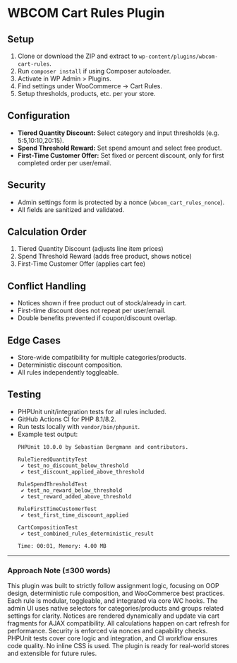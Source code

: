 # WBCOM Cart Rules Plugin

## Setup

1. Clone or download the ZIP and extract to `wp-content/plugins/wbcom-cart-rules`.
2. Run `composer install` if using Composer autoloader.
3. Activate in WP Admin > Plugins.
4. Find settings under WooCommerce → Cart Rules.
5. Setup thresholds, products, etc. per your store.

## Configuration

- **Tiered Quantity Discount:** Select category and input thresholds (e.g. 5:5,10:10,20:15).
- **Spend Threshold Reward:** Set spend amount and select free product.
- **First-Time Customer Offer:** Set fixed or percent discount, only for first completed order per user/email.

## Security

- Admin settings form is protected by a nonce (`wbcom_cart_rules_nonce`).
- All fields are sanitized and validated.

## Calculation Order

1. Tiered Quantity Discount (adjusts line item prices)
2. Spend Threshold Reward (adds free product, shows notice)
3. First-Time Customer Offer (applies cart fee)

## Conflict Handling

- Notices shown if free product out of stock/already in cart.
- First-time discount does not repeat per user/email.
- Double benefits prevented if coupon/discount overlap.

## Edge Cases

- Store-wide compatibility for multiple categories/products.
- Deterministic discount composition.
- All rules independently toggleable.

## Testing

- PHPUnit unit/integration tests for all rules included.
- GitHub Actions CI for PHP 8.1/8.2.
- Run tests locally with `vendor/bin/phpunit`.
- Example test output:
  ```
  PHPUnit 10.0.0 by Sebastian Bergmann and contributors.

  RuleTieredQuantityTest
   ✔ test_no_discount_below_threshold
   ✔ test_discount_applied_above_threshold

  RuleSpendThresholdTest
   ✔ test_no_reward_below_threshold
   ✔ test_reward_added_above_threshold

  RuleFirstTimeCustomerTest
   ✔ test_first_time_discount_applied

  CartCompositionTest
   ✔ test_combined_rules_deterministic_result

  Time: 00:01, Memory: 4.00 MB
  ```


---

### Approach Note (≤300 words)

This plugin was built to strictly follow assignment logic, focusing on OOP design, deterministic rule composition, and WooCommerce best practices. Each rule is modular, toggleable, and integrated via core WC hooks. The admin UI uses native selectors for categories/products and groups related settings for clarity. Notices are rendered dynamically and update via cart fragments for AJAX compatibility. All calculations happen on cart refresh for performance. Security is enforced via nonces and capability checks. PHPUnit tests cover core logic and integration, and CI workflow ensures code quality. No inline CSS is used. The plugin is ready for real-world stores and extensible for future rules.
